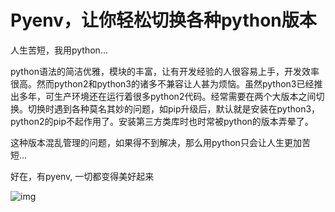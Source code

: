 # Pyenv，让你轻松切换各种python版本

人生苦短，我用python...

python语法的简洁优雅，模块的丰富，让有开发经验的人很容易上手，开发效率很高。然而python2和python3的诸多不兼容让人甚为烦恼。虽然python3已经推出多年，可生产环境还在运行着很多python2代码。经常需要在两个大版本之间切换。切换时遇到各种莫名其妙的问题，如pip升级后，默认就是安装在python3，python2的pip不起作用了。安装第三方类库时也时常被python的版本弄晕了。

这种版本混乱管理的问题，如果得不到解决，那么用python只会让人生更加苦短...

好在，有pyenv, 一切都变得美好起来

![img](https://tva1.sinaimg.cn/large/006y8mN6gy1g79ktwytzhj31900m4dju.jpg)

